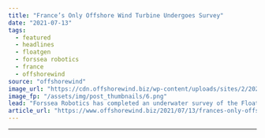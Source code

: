 ```yaml
---
title: "France’s Only Offshore Wind Turbine Undergoes Survey"
date: "2021-07-13"
tags: 
  - featured
  - headlines
  - floatgen
  - forssea robotics
  - france
  - offshorewind
source: "offshorewind"
image_url: "https://cdn.offshorewind.biz/wp-content/uploads/sites/2/2020/04/23123110/France-Greenlights-8.75-GW-Offshore-Wind-Target.png"
image_fp: "/assets/img/post_thumbnails/6.png"
lead: "Forssea Robotics has completed an underwater survey of the Floatgen offshore wind turbine installed"
article_url: "https://www.offshorewind.biz/2021/07/13/frances-only-offshore-wind-turbine-undergoes-survey/"
---
```


---
